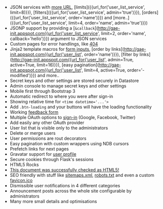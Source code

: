 - JSON services with
  [more URL]({{url_for('user_list_service')}}),
  [limits]({{url_for('user_list_service', limit=8)}}),
  [filters]({{url_for('user_list_service', admin='true')}}),
  [orders]({{url_for('user_list_service', order='name')}}) and
  [more..]({{url_for('user_list_service', limit=4, order='name', admin='true')}})
- JSONP support by providing a
  [`&callback`](http://gae-init.appspot.com{{url_for('user_list_service', limit=2, order='name', callback='hello')}})
  argument to JSON services
- Custom pages for error handlings, like [404](/404)
- Jinja2 template macros for
  [form inputs]({{url_for('feedback')}}),
  [order by links](http://gae-init.appspot.com{{url_for('user_list', order='name')}}),
  [filter by links](http://gae-init.appspot.com{{url_for('user_list', admin=True, active=True, limit=16)}}),
  [easy pagination](http://gae-init.appspot.com{{url_for('user_list', limit=4, active=True, order='-modified')}})
  and more..
- Secret keys and other settings are stored securely in Datastore
- Admin console to manage secret keys and other settings
- Mobile first through Bootstrap 3
- Automatic redirect to where you were after sign-in
- Showing relative time for `<time datetime='...'>`
- Add `.btn-loading` and your buttons will have the loading functionality
- Working [feedback form]({{url_for('feedback')}})
- Multiple OAuth options to [sign-in]({{url_for('signin')}})
  (Google, Facebook, Twitter)
- Add easily any other OAuth provider
- User list that is visible only to the administrators
- Delete or merge users
- User permissions are rout decorators
- Easy pagination with custom wrappers using NDB cursors
- Prefetch links for next pages
- Gravatar support for [user profile]({{url_for('profile')}})
- Secure cookies through Flask's sessions
- HTML5 Rocks
- [This document was successfully checked as HTML5!](http://validator.w3.org/check?verbose=1&uri={{request.host_url[:-1]}}{{request.path}})
- SEO friendly with stuff like [sitemaps.xml]({{url_for('sitemap')}}),
  [robots.txt](/robots.txt) and even a custom [favicon.ico](/favicon.ico)
- Dismissible user notifications in 4 different categories
- Announcement posts across the whole site configurable by administrators
- Many more small details and optimisations
